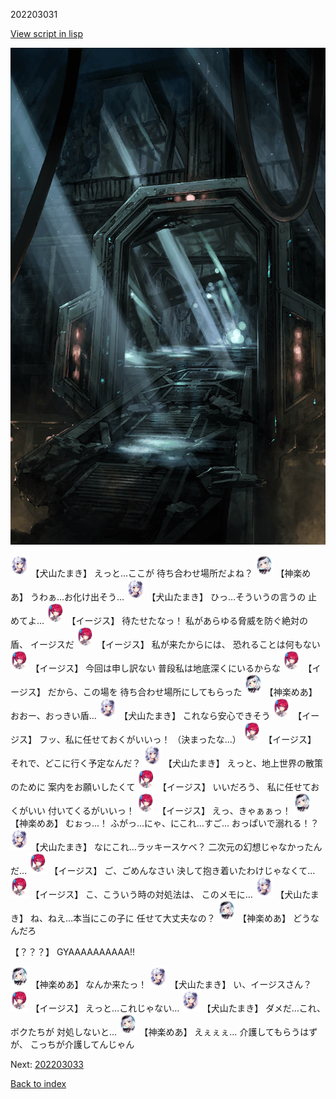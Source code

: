202203031

[View script in lisp](../scripts/202203031.txt)

![bifrost.png](../images/backgrounds/bifrost.png)

<img src="../images/units/5303721.png" alt="5303721.png" height="34"/>
【犬山たまき】
えっと…ここが
待ち合わせ場所だよね？

<img src="../images/units/5105021.png" alt="5105021.png" height="34"/>
【神楽めあ】
うわぁ…お化け出そう…

<img src="../images/units/5303721.png" alt="5303721.png" height="34"/>
【犬山たまき】
ひっ…そういうの言うの
止めてよ…

<img src="../images/units/52000111.png" alt="52000111.png" height="34"/>
【イージス】
待たせたなっ！
私があらゆる脅威を防ぐ絶対の盾、
イージスだ

<img src="../images/units/52000111.png" alt="52000111.png" height="34"/>
【イージス】
私が来たからには、
恐れることは何もない

<img src="../images/units/52000111.png" alt="52000111.png" height="34"/>
【イージス】
今回は申し訳ない
普段私は地底深くにいるからな

<img src="../images/units/52000111.png" alt="52000111.png" height="34"/>
【イージス】
だから、この場を
待ち合わせ場所にしてもらった

<img src="../images/units/5105021.png" alt="5105021.png" height="34"/>
【神楽めあ】
おおー、おっきい盾…

<img src="../images/units/5303721.png" alt="5303721.png" height="34"/>
【犬山たまき】
これなら安心できそう

<img src="../images/units/52000111.png" alt="52000111.png" height="34"/>
【イージス】
フッ、私に任せておくがいいっ！
（決まったな…）

<img src="../images/units/52000111.png" alt="52000111.png" height="34"/>
【イージス】
それで、どこに行く予定なんだ？

<img src="../images/units/5303721.png" alt="5303721.png" height="34"/>
【犬山たまき】
えっと、地上世界の散策のために
案内をお願いしたくて

<img src="../images/units/52000111.png" alt="52000111.png" height="34"/>
【イージス】
いいだろう、
私に任せておくがいい
付いてくるがいいっ！

<img src="../images/units/52000111.png" alt="52000111.png" height="34"/>
【イージス】
えっ、きゃぁぁっ！

<img src="../images/units/5105021.png" alt="5105021.png" height="34"/>
【神楽めあ】
むぉっ…！
ふがっ…にゃ、にこれ…すご…
おっぱいで溺れる！？

<img src="../images/units/5303721.png" alt="5303721.png" height="34"/>
【犬山たまき】
なにこれ…ラッキースケベ？
二次元の幻想じゃなかったんだ…

<img src="../images/units/52000111.png" alt="52000111.png" height="34"/>
【イージス】
ご、ごめんなさい
決して抱き着いたわけじゃなくて…

<img src="../images/units/52000111.png" alt="52000111.png" height="34"/>
【イージス】
こ、こういう時の対処法は、
このメモに…

<img src="../images/units/5303721.png" alt="5303721.png" height="34"/>
【犬山たまき】
ね、ねえ…本当にこの子に
任せて大丈夫なの？

<img src="../images/units/5105021.png" alt="5105021.png" height="34"/>
【神楽めあ】
どうなんだろ

【？？？】
GYAAAAAAAAAA!!

<img src="../images/units/5105021.png" alt="5105021.png" height="34"/>
【神楽めあ】
なんか来たっ！

<img src="../images/units/5303721.png" alt="5303721.png" height="34"/>
【犬山たまき】
い、イージスさん？

<img src="../images/units/52000111.png" alt="52000111.png" height="34"/>
【イージス】
えっと…これじゃない…

<img src="../images/units/5303721.png" alt="5303721.png" height="34"/>
【犬山たまき】
ダメだ…これ、ボクたちが
対処しないと…

<img src="../images/units/5105021.png" alt="5105021.png" height="34"/>
【神楽めあ】
えぇぇぇ…
介護してもらうはずが、
こっちが介護してんじゃん


Next: [202203033](202203033.md)

[Back to index](index.md)
